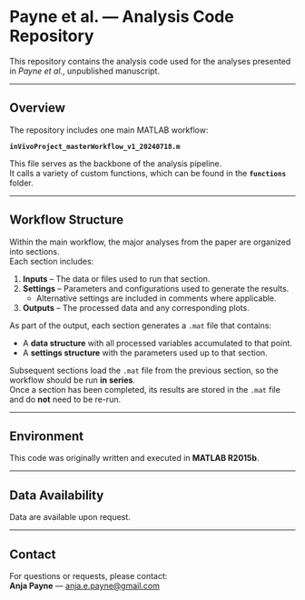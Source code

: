 # Payne et al. — Analysis Code Repository

This repository contains the analysis code used for the analyses presented in *Payne et al.*, unpublished manuscript.

---

## Overview

The repository includes one main MATLAB workflow:

**`inVivoProject_masterWorkflow_v1_20240718.m`**

This file serves as the backbone of the analysis pipeline.  
It calls a variety of custom functions, which can be found in the **`functions`** folder.

---

## Workflow Structure

Within the main workflow, the major analyses from the paper are organized into sections.  
Each section includes:

1. **Inputs** – The data or files used to run that section.  
2. **Settings** – Parameters and configurations used to generate the results.  
   - Alternative settings are included in comments where applicable.  
3. **Outputs** – The processed data and any corresponding plots.  

As part of the output, each section generates a `.mat` file that contains:
- A **data structure** with all processed variables accumulated to that point.  
- A **settings structure** with the parameters used up to that section.

Subsequent sections load the `.mat` file from the previous section, so the workflow should be run **in series**.  
Once a section has been completed, its results are stored in the `.mat` file and do **not** need to be re-run.

---

## Environment

This code was originally written and executed in **MATLAB R2015b**.

---

## Data Availability

Data are available upon request.

---

## Contact

For questions or requests, please contact:  
**Anja Payne** — [anja.e.payne@gmail.com](mailto:anja.e.payne@gmail.com)
